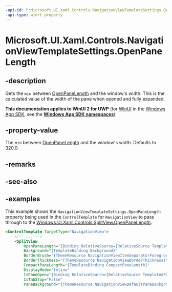 ```yaml
---
-api-id: P:Microsoft.UI.Xaml.Controls.NavigationViewTemplateSettings.OpenPaneLength
-api-type: winrt property
---
```


# Microsoft.UI.Xaml.Controls.NavigationViewTemplateSettings.OpenPaneLength

<!--
public double OpenPaneLength { get; }
-->


## -description

Gets the `min` between [OpenPaneLength](navigationview_openpanelength.md) and the window's width.
This is the calculated value of the width of the pane when opened and fully expanded.

**This documentation applies to WinUI 2 for UWP** (for [WinUI](/windows/apps/winui/winui3/) in the [Windows App SDK](/windows/apps/windows-app-sdk/), see the **[Windows App SDK namespaces](/windows/windows-app-sdk/api/winrt/)**).

## -property-value

The `min` between [OpenPaneLength](navigationview_openpanelength.md) and the window's width. Defaults to 320.0.

## -remarks

## -see-also

## -examples

This example shows the `NavigationViewTemplateSettings.OpenPaneLength` property being used in the `ControlTemplate` for `NavigationView`
to pass through to the
[Windows.UI.Xaml.Controls.SplitView.OpenPaneLength](/uwp/api/Windows.UI.Xaml.Controls.SplitView.OpenPaneLength).

```xml
<ControlTemplate TargetType="NavigationView">
    <!-- ... -->
    <SplitView
        OpenPaneLength="{Binding RelativeSource={RelativeSource TemplatedParent}, Path=TemplateSettings.OpenPaneLength}"
        Background="{TemplateBinding Background}"
        BorderBrush="{ThemeResource NavigationViewItemSeparatorForeground}"
        BorderThickness="{ThemeResource NavigationViewBorderThickness}"
        CompactPaneLength="{TemplateBinding CompactPaneLength}"
        DisplayMode="Inline"
        IsPaneOpen="{Binding RelativeSource={RelativeSource TemplatedParent}, Path=IsPaneOpen, Mode=TwoWay}"
        IsTabStop="False"
        PaneBackground="{ThemeResource NavigationViewDefaultPaneBackground}">

```

